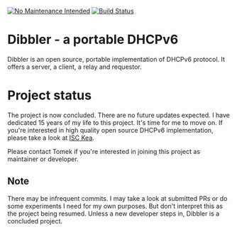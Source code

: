 [![No Maintenance Intended](http://unmaintained.tech/badge.svg)](http://unmaintained.tech/)
[![Build Status](https://travis-ci.org/tomaszmrugalski/dibbler.svg?branch=master)](https://travis-ci.org/tomaszmrugalski/dibbler)


# Dibbler - a portable DHCPv6

Dibbler is an open source, portable implementation of DHCPv6 protocol. It offers
a server, a client, a relay and requestor. 


# Project status

The project is now concluded. There are no future updates expected. I have dedicated 15 years of my life
to this project. It's time for me to move on. If you're interested in high quality open source DHCPv6 implementation,
please take a look at [ISC Kea](https://gitlab.isc.org/isc-projects/kea).

Please contact Tomek if you're interested in joining this project as maintainer or developer.

## Note

There may be infrequent commits. I may take a look at submitted PRs or do some
experiments I need for my own purposes. But don't interpret this as the project
being resumed. Unless a new developer steps in, Dibbler is a concluded project.


